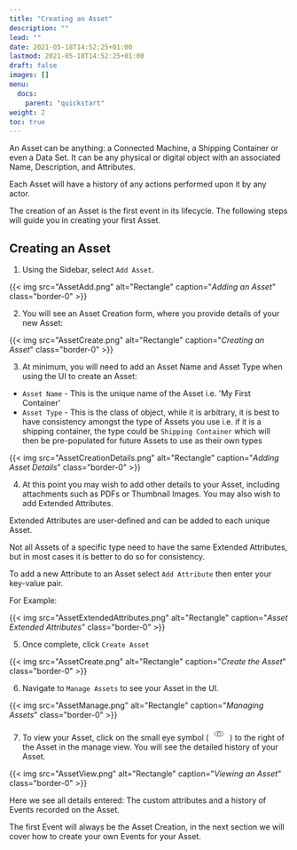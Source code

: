 ```yaml
---
title: "Creating an Asset"
description: ""
lead: ""
date: 2021-05-18T14:52:25+01:00
lastmod: 2021-05-18T14:52:25+01:00
draft: false
images: []
menu:
  docs:
    parent: "quickstart"
weight: 2
toc: true
---
```


An Asset can be anything: a Connected Machine, a Shipping Container or even a Data Set. It can be any physical or digital object with an associated Name, Description, and Attributes.

Each Asset will have a history of any actions performed upon it by any actor. 

The creation of an Asset is the first event in its lifecycle. The following steps will guide you in creating your first Asset.

## Creating an Asset

1. Using the Sidebar, select `Add Asset`.

{{< img src="AssetAdd.png" alt="Rectangle" caption="<em>Adding an Asset</em>" class="border-0" >}}

2. You will see an Asset Creation form, where you provide details of your new Asset:

{{< img src="AssetCreate.png" alt="Rectangle" caption="<em>Creating an Asset</em>" class="border-0" >}}

3. At minimum, you will need to add an Asset Name and Asset Type when using the UI to create an Asset:

* `Asset Name` - This is the unique name of the Asset i.e. 'My First Container'
* `Asset Type` - This is the class of object, while it is arbitrary, it is best to have consistency amongst the type of Assets you use i.e. if it is a shipping container, the type could be `Shipping Container` which will then be pre-populated for future Assets to use as their own types

{{< img src="AssetCreationDetails.png" alt="Rectangle" caption="<em>Adding Asset Details</em>" class="border-0" >}}

4. At this point you may wish to add other details to your Asset, including attachments such as PDFs or Thumbnail Images. You may also wish to add Extended Attributes. 

Extended Attributes are user-defined and can be added to each unique Asset. 

Not all Assets of a specific type need to have the same Extended Attributes, but in most cases it is better to do so for consistency. 

To add a new Attribute to an Asset select `Add Attribute` then enter your key-value pair.

For Example:

{{< img src="AssetExtendedAttributes.png" alt="Rectangle" caption="<em>Asset Extended Attributes</em>" class="border-0" >}}

5. Once complete, click `Create Asset`

{{< img src="AssetCreate.png" alt="Rectangle" caption="<em>Create the Asset</em>" class="border-0" >}}

6. Navigate to `Manage Assets` to see your Asset in the UI.

{{< img src="AssetManage.png" alt="Rectangle" caption="<em>Managing Assets</em>" class="border-0" >}}

7. To view your Asset, click on the small eye symbol ( ![](EyeSymbol.png) ) to the right of the Asset in the manage view. You will see the detailed history of your Asset.

{{< img src="AssetView.png" alt="Rectangle" caption="<em>Viewing an Asset</em>" class="border-0" >}}

Here we see all details entered: The custom attributes and a history of Events recorded on the Asset.

The first Event will always be the Asset Creation, in the next section we will cover how to create your own Events for your Asset.

